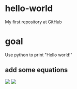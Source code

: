 # hello-world
My first repository at GitHub
# goal
Use python to print "Hello world!"
## add some equations
![](http://latex.codecogs.com/gif.latex?a^2+b^2=c^2)
![](https://render.githubusercontent.com/render/math?math=a^2+b^2=c^2)
